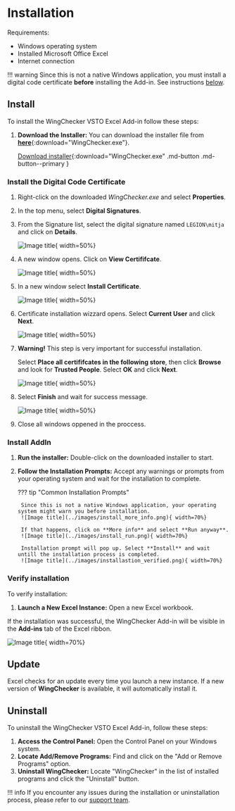 # Installation

Requirements:

- Windows operating system
- Installed Microsoft Office Excel
- Internet connection

!!! warning 
    Since this is not a native Windows application, you must install a digital code certificate **before** installing the Add-in. See instructions [below](#install).

## Install

To install the WingChecker VSTO Excel Add-in follow these steps:

1. **Download the Installer:** You can download the installer file from [**here**](../files/WingChecker/setup.exe){:download="WingChecker.exe"}.

    [Download installer](../files/WingChecker/setup.exe){:download="WingChecker.exe" .md-button .md-button--primary }

### Install the Digital Code Certificate

1. Right-click on the downloaded *WingChecker.exe* and select **Properties**. 
2. In the top menu, select **Digital Signatures**. 
3. From the Signature list, select the digital signature named `LEGION\mitja` and click on **Details**.

    ![Image title](../images/installer_digital_signature.png){ width=50%}

4. A new window opens. Click on **View Certififcate**.

    ![Image title](../images/installer_view_certificate.png){ width=50%}

5. In a new window select **Install Certificate**.

    ![Image title](../images/installer_install_certificate.png){ width=50%}

6. Certificate installation wizzard opens. Select **Current User** and click **Next**.

    ![Image title](../images/certificate_wizzard_1.png){ width=50%}

7. **Warning!** This step is very important for successful installation. 
    
    Select **Place all certififcates in the following store**, then click **Browse** and look for **Trusted People**. Select **OK** and click **Next**.

    ![Image title](../images/certififcate_trusted_people.png){ width=50%}

8. Select **Finish** and wait for success message.

    ![Image title](../images/certificate_finish.png){ width=50%}

9. Close all windows oppened in the proccess.

### Install AddIn

1. **Run the installer:** Double-click on the downloaded installer to start.
2. **Follow the Installation Prompts:** Accept any warnings or prompts from your operating system and wait for the installation to complete.
    
    ??? tip "Common Installation Prompts"

        Since this is not a native Windows application, your operating system might warn you before installation.
        ![Image title](../images/install_more_info.png){ width=70%}

        If that happens, click on **More info** and select **Run anyway**.
        ![Image title](../images/install_run.png){ width=70%}

        Installation prompt will pop up. Select **Install** and wait untill the installation process is completed.
        ![Image title](../images/installastion_verified.png){ width=70%}

        
### Verify installation

To verify installation:

1. **Launch a New Excel Instance:** Open a new Excel workbook.

If the installation was successful, the WingChecker Add-in will be visible in the **Add-ins** tab of the Excel ribbon.

![Image title](../images/verify_installation.png){ width=70%}

## Update

Excel checks for an update every time you launch a new instance. If a new version of **WingChecker** is available, it will automatically install it.

## Uninstall

To uninstall the WingChecker VSTO Excel Add-in, follow these steps:

1. **Access the Control Panel:** Open the Control Panel on your Windows system.
2. **Locate Add/Remove Programs:** Find and click on the "Add or Remove Programs" option.
3. **Uninstall WingChecker:** Locate "WingChecker" in the list of installed programs and click the "Uninstall" button.

!!! info
    If you encounter any issues during the installation or uninstallation process, please refer to our [support team](../support/support.md).
